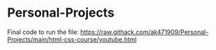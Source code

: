 # Personal-Projects
Final code to run the file:
https://raw.githack.com/ak471909/Personal-Projects/main/html-css-course/youtube.html
